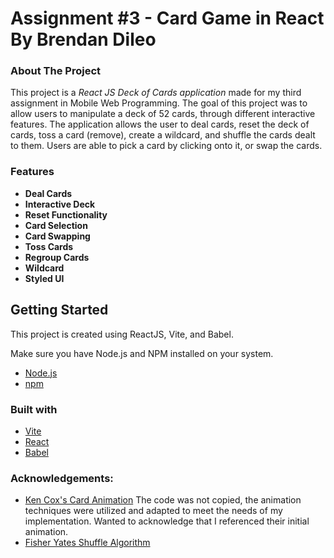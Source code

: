 # Assignment #3 - Card Game in React By Brendan Dileo

### About The Project
This project is a *React JS Deck of Cards application* made for my third assignment in Mobile Web Programming.
The goal of this project was to allow users to manipulate a deck of 52 cards, through different interactive features.
The application allows the user to deal cards, reset the deck of cards, toss a card (remove), create a wildcard, and shuffle the cards dealt to them. Users are able to pick a card by clicking onto it, or swap the cards.

### Features 
- **Deal Cards**
- **Interactive Deck** 
- **Reset Functionality**
- **Card Selection**
- **Card Swapping**
- **Toss Cards**
- **Regroup Cards**
- **Wildcard**
- **Styled UI**

## Getting Started
This project is created using ReactJS, Vite, and Babel.

Make sure you have Node.js and NPM installed on your system. 
- [Node.js](https://nodejs.org/)
- [npm](https://www.npmjs.com/)

### Built with
- [Vite](https://vite.dev)
- [React](https://react.dev)
- [Babel](https://babeljs.io/)

### Acknowledgements:
- [Ken Cox's Card Animation](https://codepen.io/kencoxdesign/pen/vYLdgXq)
    The code was not copied, the animation techniques were utilized and adapted to meet the needs of my implementation. Wanted to acknowledge that I referenced their initial animation.
- [Fisher Yates Shuffle Algorithm](https://www.geeksforgeeks.org/shuffle-a-given-array-using-fisher-yates-shuffle-algorithm/)
